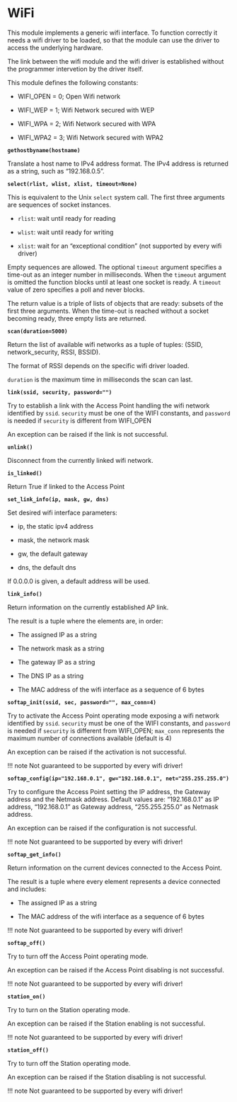# WiFi

This module implements a generic wifi interface.
To function correctly it needs a wifi driver to be loaded, so that the module can use
the driver to access the underlying hardware.

The link between the wifi module and the wifi driver is established without the programmer
intervetion by the driver itself.

This module defines the following constants:


* WIFI_OPEN = 0; Open Wifi network


* WIFI_WEP  = 1; Wifi Network secured with WEP


* WIFI_WPA  = 2; Wifi Network secured with WPA


* WIFI_WPA2  = 3; Wifi Network secured with WPA2


**`gethostbyname(hostname)`**

Translate a host name to IPv4 address format. The IPv4 address is returned as a string, such as “192.168.0.5”.


**`select(rlist, wlist, xlist, timeout=None)`**

This is equivalent to the Unix ```select``` system call.
The first three arguments are sequences of socket instances.


* ```rlist```: wait until ready for reading


* ```wlist```: wait until ready for writing


* ```xlist```: wait for an “exceptional condition” (not supported by every wifi driver)

Empty sequences are allowed. The optional ```timeout``` argument specifies a time-out as an integer number
in milliseconds.  When the ```timeout``` argument is omitted the function blocks until
at least one socket is ready.  A ```timeout``` value of zero specifies a
poll and never blocks.

The return value is a triple of lists of objects that are ready: subsets of the
first three arguments.  When the time-out is reached without a socket
becoming ready, three empty lists are returned.


**`scan(duration=5000)`**

Return the list of available wifi networks as a tuple of tuples: (SSID, network_security, RSSI, BSSID).

The format of RSSI depends on the specific wifi driver loaded.

```duration``` is the maximum time in milliseconds the scan can last.


**`link(ssid, security, password="")`**

Try to establish a link with the Access Point handling the wifi network identified by ```ssid```. ```security``` must be one
of the WIFI constants, and ```password``` is needed if ```security``` is different from WIFI_OPEN

An exception can be raised if the link is not successful.


**`unlink()`**

Disconnect from the currently linked wifi network.


**`is_linked()`**

Return True if linked to the Access Point


**`set_link_info(ip, mask, gw, dns)`**

Set desired wifi interface parameters:


* ip, the static ipv4 address


* mask, the network mask


* gw, the default gateway


* dns, the default dns

If 0.0.0.0 is given, a default address will be used.


**`link_info()`**

Return information on the currently established AP link.

The result is a tuple where the elements are, in order:


* The assigned IP as a string


* The network mask as a string


* The gateway IP as a string


* The DNS IP as a string


* The MAC address of the wifi interface as a sequence of 6 bytes


**`softap_init(ssid, sec, password="", max_conn=4)`**

Try to activate the Access Point operating mode exposing a wifi network identified by ```ssid```. ```security``` must be one
of the WIFI constants, and ```password``` is needed if ```security``` is different from WIFI_OPEN; ```max_conn``` represents the maximum number of connections available (default is 4)

An exception can be raised if the activation is not successful.

!!! note
	Not guaranteed to be supported by every wifi driver!


**`softap_config(ip="192.168.0.1", gw="192.168.0.1", net="255.255.255.0")`**

Try to configure the Access Point setting the IP address, the Gateway address and the Netmask address.
Default values are: “192.168.0.1” as IP address, “192.168.0.1” as Gateway address, “255.255.255.0” as Netmask address.

An exception can be raised if the configuration is not successful.

!!! note
	Not guaranteed to be supported by every wifi driver!


**`softap_get_info()`**

Return information on the current devices connected to the Access Point.

The result is a tuple where every element represents a device connected and includes:


* The assigned IP as a string


* The MAC address of the wifi interface as a sequence of 6 bytes

!!! note
	Not guaranteed to be supported by every wifi driver!


**`softap_off()`**

Try to turn off the Access Point operating mode.

An exception can be raised if the Access Point disabling is not successful.

!!! note
	Not guaranteed to be supported by every wifi driver!


**`station_on()`**

Try to turn on the Station operating mode.

An exception can be raised if the Station enabling is not successful.

!!! note
	Not guaranteed to be supported by every wifi driver!


**`station_off()`**

Try to turn off the Station operating mode.

An exception can be raised if the Station disabling is not successful.

!!! note
	Not guaranteed to be supported by every wifi driver!
<!--stackedit_data:
eyJoaXN0b3J5IjpbLTMyNjQ2OTc1NCwxMTk1OTg0MTk4XX0=
-->
